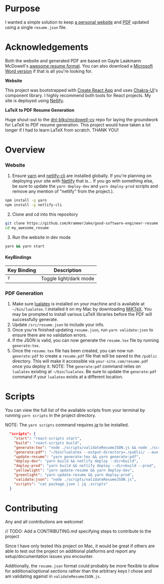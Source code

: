 # Purpose

I wanted a simple solution to keep [a personal website](https://good-software-engineer-resume.com) and [PDF](https://good-software-engineer-resume.com/resume.pdf) updated using a single `resume.json` file.

# Acknowledgements

Both the website and generated PDF are based on Gayle Laakmann McDowell's [awesome resume format](https://www.careercup.com/resume). You can also download a [Microsoft Word version](https://careercup.com/static_html/Gayle_McDowell_CareerCup_Sample_Resume.doc) if that is all you're looking for.

**Website**

This project was bootstrapped with [Create React App](https://github.com/facebook/create-react-app) and uses [Chakra-UI](https://chakra-ui.com/)'s component library. I highly recommend both tools for React projects. My site is deployed using [Netlify](https://www.netlify.com/).

**LaTeX to PDF Resume Generation**

Huge shout-out to the [dnl-blkv/mcdowell-cv](https://github.com/dnl-blkv/mcdowell-cv) repo for laying the groundwork for
LaTeX to PDF resume generation. This project would have taken a lot longer if I had to learn LaTeX from scratch. THANK YOU!

# Overview

### Website

1. Ensure [yarn](https://yarnpkg.com/getting-started/install) and [netlify-cli](https://docs.netlify.com/cli/get-started/#installation) are installed globally. If you're planning on deploying your site with [Netlify](https://www.netlify.com/) that is... If you go with something else, be sure to update the `yarn deploy-dev` and `yarn deploy-prod` scripts and remove any mention of "netlify" from the project.).

```zsh
npm install -g yarn
npm install -g netlify-cli
```

2. Clone and cd into this repository

```zsh
git clone https://github.com/KrammerJake/good-software-engineer-resume my_awesome_resume
cd my_awesome_resume
```

3. Run the website in dev mode

```zsh
yarn && yarn start
```

#### KeyBindings

| Key Binding  | Description            |
| ------------ | ---------------------- |
| <kbd>T</kbd> | Toggle light/dark mode |

### PDF Generation

1. Make sure [lualatex](http://www.luatex.org/download.html) is installed on your machine and is available at `~/bin/lualatex`. I installed it on my Mac by downloading [MiKTeX](https://miktex.org/download). You may be prompted to install various LaTeX libraries before the PDF will successfully generate.
2. Update `/src/resume.json` to include your info.
3. Once you're finished updating `resume.json`, run `yarn validate:json` to ensure there are no validation errors.
4. If the JSON is valid, you can now generate the `resume.tex` file by running `generate:tex`.
5. Once the `resume.tex` file has been created, you can now run `generate:pdf` to create a `resume.pdf` file that will be saved to the `/public` directory. This will make it accessible via `your-site.com/resume.pdf` once you deploy it. NOTE: The `generate:pdf` command relies on `lualatex` existing at `~/bin/lualatex`. Be sure to update the `generate:pdf` command if your `lualatex` exists at a different location.

# Scripts

You can view the full list of the available scripts from your terminal by running `yarn scripts` in the project directory.

NOTE: The `yarn scripts` command requires [jq](https://stedolan.github.io/jq/) to be installed.

```json
  "scripts": {
    "start": "react-scripts start",
    "build": "react-scripts build",
    "generate:tex": "node ./scripts/validateResumeJSON.js && node ./scripts/generateTexFromJSON.js",
    "generate:pdf": "~/bin/lualatex --output-directory=./public/ --aux-directory=./pdf_generator/ ./pdf_generator/resume.tex",
    "update-resume": "yarn generate:tex && yarn generate:pdf",
    "deploy-dev": "yarn build && netlify deploy --dir=build",
    "deploy-prod": "yarn build && netlify deploy --dir=build --prod",
    "yellowlight": "yarn update-resume && yarn deploy-dev",
    "greenlight": "yarn update-resume && yarn deploy-prod",
    "validate:json": "node ./scripts/validateResumeJSON.js",
    "scripts": "cat package.json | jq .scripts"
  }
```

# Contributing

Any and all contributions are welcome!

// TODO: Add a CONTRIBUTING.md specifying steps to contribute to the project

Since I have only tested this project on Mac, it would be great if others are able to test out the project on additional platforms and report any setup/documentation issues you encounter.

Additionally, the `resume.json` format could probably be more flexible to allow for additional/optional sections rather than the arbitrary keys I chose and am validating against in `validateResumeJSON.js`.

